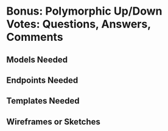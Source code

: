 # Bonus: Polymorphic Up/Down Votes: Questions, Answers, Comments
## Models Needed
## Endpoints Needed
## Templates Needed
## Wireframes or Sketches
